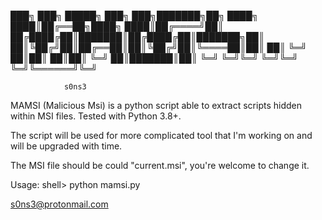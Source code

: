 ███╗   ███╗ █████╗ ███╗   ███╗███████╗██╗
████╗ ████║██╔══██╗████╗ ████║██╔════╝██║
██╔████╔██║███████║██╔████╔██║███████╗██║
██║╚██╔╝██║██╔══██║██║╚██╔╝██║╚════██║██║
██║ ╚═╝ ██║██║  ██║██║ ╚═╝ ██║███████║██║
╚═╝     ╚═╝╚═╝  ╚═╝╚═╝     ╚═╝╚══════╝╚═╝  
   
                s0ns3
 
 MAMSI (Malicious Msi) is a python script able to extract scripts hidden within MSI files.
 Tested with Python 3.8+.
 
 The script will be used for more complicated tool that I'm working on and will be upgraded with time.
 
 The MSI file should be could "current.msi", you're welcome to change it.
 
 Usage:
       shell> python mamsi.py
       

s0ns3@protonmail.com
